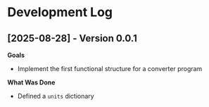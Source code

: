 # Development Log

## [2025-08-28] - Version 0.0.1

**Goals**
- Implement the first functional structure for a converter program

**What Was Done**
- Defined a `units` dictionary

